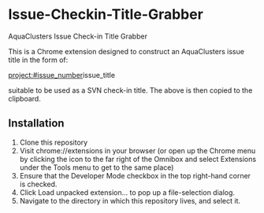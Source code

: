 Issue-Checkin-Title-Grabber
===========================

AquaClusters Issue Check-in Title Grabber

This is a Chrome extension designed to construct an AquaClusters issue title in the form of:

<project:#issue_number>issue_title

suitable to be used as a SVN check-in title. The above is then copied to the clipboard.

Installation
------------

1. Clone this repository
2. Visit chrome://extensions in your browser (or open up the Chrome menu by clicking the icon to the
   far right of the Omnibox and select Extensions under the Tools menu to get to the same place)
3. Ensure that the Developer Mode checkbox in the top right-hand corner is checked.
4. Click Load unpacked extension… to pop up a file-selection dialog.
5. Navigate to the directory in which this repository lives, and select it.
